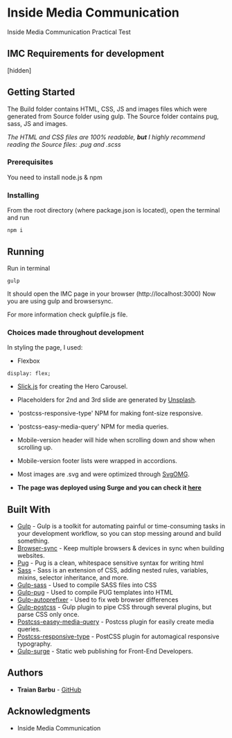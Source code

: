 # Inside Media Communication

Inside Media Communication Practical Test

## IMC Requirements for development

[hidden]

## Getting Started

The Build folder contains HTML, CSS, JS and images files which were generated from Source folder using gulp.
The Source folder contains pug, sass, JS and images.

*The HTML and CSS files are 100% readable, **but** I highly recommend reading the Source files: .pug and .scss*

### Prerequisites

You need to install node.js & npm

### Installing

From the root directory (where package.json is located), open the terminal and run

```
npm i
```

## Running

Run in terminal

```
gulp
```

It should open the IMC page in your browser (http://localhost:3000)
Now you are using gulp and browsersync.

For more information check gulpfile.js file.

### Choices made throughout development

In styling the page, I used:

* Flexbox
```
display: flex;
```

* [Slick.js](http://kenwheeler.github.io/slick/) for creating the Hero Carousel.

* Placeholders for 2nd and 3rd slide are generated by [Unsplash](https://unsplash.com/).

* 'postcss-responsive-type' NPM for making font-size responsive.

* 'postcss-easy-media-query' NPM for media queries.

* Mobile-version header will hide when scrolling down and show when scrolling up.

* Mobile-version footer lists were wrapped in accordions.

* Most images are .svg and were optimized through [SvgOMG](https://jakearchibald.github.io/svgomg/).

* **The page was deployed using Surge and you can check it [here](http://imc-traianbarbu.surge.sh/)**


## Built With

* [Gulp](https://gulpjs.com/) - Gulp is a toolkit for automating painful or time-consuming tasks in your development workflow, so you can stop messing around and build something.
* [Browser-sync](https://www.npmjs.com/package/browser-sync) - Keep multiple browsers & devices in sync when building websites.
* [Pug](https://github.com/pugjs/pug) - Pug is a clean, whitespace sensitive syntax for writing html
* [Sass](https://github.com/sass/sass) - Sass is an extension of CSS, adding nested rules, variables, mixins, selector inheritance, and more.
* [Gulp-sass](https://www.npmjs.com/package/gulp-sass) - Used to compile SASS files into CSS
* [Gulp-pug](https://www.npmjs.com/package/gulp-pug) - Used to compile PUG templates into HTML
* [Gulp-autoprefixer](https://www.npmjs.com/package/autoprefixer) - Used to fix web browser differences
* [Gulp-postcss](https://github.com/postcss/gulp-postcss) - Gulp plugin to pipe CSS through several plugins, but parse CSS only once.
* [Postcss-easey-media-query](https://www.npmjs.com/package/postcss-easy-media-query) - Postcss plugin for easily create media queries.
* [Postcss-responsive-type](https://www.npmjs.com/package/postcss-responsive-type) - PostCSS plugin for automagical responsive typography.
* [Gulp-surge](http://surge.sh/) - Static web publishing for Front-End Developers.

## Authors

* **Traian Barbu** - [GitHub](https://github.com/TraianBrb)

## Acknowledgments

* Inside Media Communication
